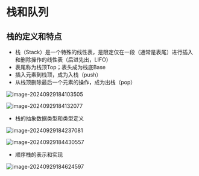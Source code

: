 # 栈和队列

## 栈的定义和特点

- 栈（Stack）是一个特殊的线性表，是限定仅在一段（通常是表尾）进行插入和删除操作的线性表（后进先出，LIFO）
-  表尾称为栈顶Top；表头成为栈底Base
- 插入元素到栈顶，成为入栈（push）
- 从栈顶删除最后一个元素的操作，成为出栈（pop）

![image-20240929184103505](C:\Users\wesley\AppData\Roaming\Typora\typora-user-images\image-20240929184103505.png)

![image-20240929184132077](C:\Users\wesley\AppData\Roaming\Typora\typora-user-images\image-20240929184132077.png)

- 栈的抽象数据类型和类型定义

![image-20240929184237081](C:\Users\wesley\AppData\Roaming\Typora\typora-user-images\image-20240929184237081.png)

![image-20240929184430557](C:\Users\wesley\AppData\Roaming\Typora\typora-user-images\image-20240929184430557.png)

- 顺序栈的表示和实现

![image-20240929184624597](C:\Users\wesley\AppData\Roaming\Typora\typora-user-images\image-20240929184624597.png)